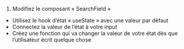 1. Modifiez le composant « SearchField »

- Utilisez le hook d’état « useState » avec une valeur par défaut
- Connectez la valeur de l’état à votre input
- Créez une fonction qui va changer la valeur de votre état dès que l’utilisateur écrit quelque chose
